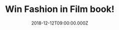 ---
campaign-uuid: "c-39843485-6730-44e2-b750-291ab26b38b9"
type: "Preview"
category: "Gifts"
date: "2018-12-12T09:00:00.000Z"
end-date: "2019-02-12T23:59:00.000Z"
disable-form: false
is_promoted: false
has_entry_page: true
title: "Win Fashion in Film book!"
competition-description: "<p>Fashion designers have been involved in movies since\
  \ the early days of cinema. The result is some of the most eye-catching and influential\
  \ costumes ever committed to film, from Ralph Lauren’s trend-setting masculine style\
  \ for Diane Keaton in Annie Hall to Audrey Hepburn’s little black Givenchy dress\
  \ in Breakfast at Tiffany’s.</p>\r\n<p>A must for you. Click below for a chance\
  \ to win!</p>"
hero-header: "Win Fashion in Film book!"
terms-confirmation: "N/A"
banner-img: "https://assets.expresslyapp.com/asset-65ded23d-1c5b-4cdf-ad2a-434f9da4504f.jpg"
logo-left-href: "http://club.expressly.io"
logo-left-image: "https://assets.expresslyapp.com/asset-e400d7e2-b0b1-4b19-8b71-9d29d998e7ed.jpg"
logo-left-title: "expressly club"
bg-image-hero: "https://assets.expresslyapp.com/asset-42f53cac-3133-42c5-ac02-e5bf5a4924de.jpg"
bg-image-first: "https://assets.expresslyapp.com/asset-241f8d3b-a2bc-4f0e-aab4-6fc051856890.jpg"
section1-content: "<p>Christopher Laverty is a costume and fashion writer and consultant.\
  \ As the creator and editor of the award-winning website Clothes on Film, he has\
  \ appeared on HBO and the BBC, and in countless publications.</p>\r\n<p>Fashion\
  \ in Film celebrates the contributions of fashion designers to cinema, exploring\
  \ key garments, what they mean in context of the narrative, and why they are so\
  \ memorable. Illustrated with beautiful film stills, fashion images and working\
  \ sketches, this book will appeal to lovers of both fashion history and cinema.</p>\r\
  \n<p>We have in our hands this fantastic book to giveaway to one of our readers.\
  \ Enter the form below and it could be yours!</p>"
entry-title: "Win Fashion in Film book!"
entry-content: "Enter the draw to win Fashion in Film book by completing the form\
  \ below before 23:59 on 12th of February 2019."
has-winner: false
prize-description: "Fashion in Film book."
special-conditions: "Multiple entries are allowed up to one every day."
country-restrictions:
- "GB"
---